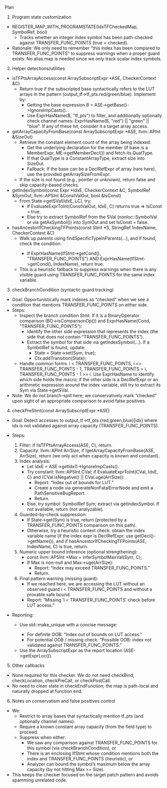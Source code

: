 Plan

1. Program state customization
- REGISTER_MAP_WITH_PROGRAMSTATE(IdxTFCheckedMap, SymbolRef, bool)
  - Tracks whether an integer index symbol has been path-checked against TRANSFER_FUNC_POINTS (true = checked).
- Rationale: We only need to remember “this index has been compared to TRANSFER_FUNC_POINTS” to suppress warnings when a proper guard exists. No alias map is needed since we only track scalar index symbols.

2. Helper detections/utilities
- isTFPtsArrayAccess(const ArraySubscriptExpr *ASE, CheckerContext &C)
  - Return true if the subscripted base syntactically refers to the LUT arrays in the pattern (output_tf->tf_pts.red/green/blue). Implement by:
    - Getting the base expression B = ASE->getBase()->IgnoreImpCasts().
    - Use ExprHasName(B, "tf_pts") to filter, and additionally optionally check channel names: ExprHasName(B, "red") || "green" || "blue". If any of these hit, consider it a target array access.
- getArrayCapacityFromBase(const ArraySubscriptExpr *ASE, llvm::APInt &SizeOut)
  - Retrieve the constant element count of the array being indexed:
    - Get the underlying declaration for the member (if base is a MemberExpr, ME->getMemberDecl()) and fetch its QualType.
    - If that QualType is a ConstantArrayType, extract size into SizeOut.
    - Fallback: If the base can be a DeclRefExpr of array (rare here), use the provided getArraySizeFromExpr.
  - If the size is not found (e.g., pointer or unknown), return false and skip capacity-based checks.
- getIndexSymbol(const Expr *IdxE, CheckerContext &C, SymbolRef &SymOut, llvm::APSInt &ConstValOut, bool &IsConst)
  - From State->getSVal(IdxE, LC), try:
    - If EvaluateExprToInt(ConstValOut, IdxE, C) returns true => IsConst = true.
    - Else try to extract SymbolRef from the SVal (nonloc::SymbolVal or via getAsSymbol()) into SymOut and set IsConst = false.
- hasAncestorIfCheckingTFPoints(const Stmt *S, StringRef IndexName, CheckerContext &C)
  - Walk up parents using findSpecificTypeInParents<IfStmt>(...), and if found, check the condition:
    - If ExprHasName(IfStmt->getCond(), "TRANSFER_FUNC_POINTS") AND ExprHasName(IfStmt->getCond(), IndexName), return true.
  - This is a heuristic fallback to suppress warnings when there is any visible guard using TRANSFER_FUNC_POINTS for the same index variable.

3. checkBranchCondition (syntactic guard tracking)
- Goal: Opportunistically mark indexes as “checked” when we see a condition that mentions TRANSFER_FUNC_POINTS on either side.
- Steps:
  - Inspect the branch condition Stmt. If it is a BinaryOperator comparison (BO->isComparisonOp()) and ExprHasName(Cond, "TRANSFER_FUNC_POINTS"):
    - Identify the other side expression that represents the index (the side that does not contain “TRANSFER_FUNC_POINTS”).
    - Extract the symbol for that side via getIndexSymbol(...). If a SymbolRef is found, update:
      - State = State->set<IdxTFCheckedMap>(Sym, true);
      - Ctx.addTransition(State);
  - Handle common forms: i < TRANSFER_FUNC_POINTS, i <= TRANSFER_FUNC_POINTS - 1, TRANSFER_FUNC_POINTS > i, TRANSFER_FUNC_POINTS - 1 >= i. Use ExprHasName to identify which side holds the macro; if the other side is a DeclRefExpr or an arithmetic expression around the index variable, still try to extract its Sym via State->getSVal.
- Note: We do not branch-split here; we conservatively mark “checked” upon sight of an appropriate comparison to avoid false positives.

4. checkPreStmt(const ArraySubscriptExpr *ASE)
- Goal: Detect accesses to output_tf->tf_pts.{red,green,blue}[idx] where idx is not validated against array capacity (TRANSFER_FUNC_POINTS).
- Steps:
  1) Filter: if !isTFPtsArrayAccess(ASE, C), return.
  2) Capacity: llvm::APInt ArrSize; if !getArrayCapacityFromBase(ASE, ArrSize), return (we only act when capacity is known and constant).
  3) Index analysis:
     - Let IdxE = ASE->getIdx()->IgnoreImpCasts().
     - Try constant: llvm::APSInt CVal; if EvaluateExprToInt(CVal, IdxE, C) and (CVal.isNegative() || CVal.uge(ArrSize)):
       - Report: “Index out of bounds for LUT.”
       - Create a node via generateNonFatalErrorNode and emit a PathSensitiveBugReport.
       - Return.
     - Else, try symbol: SymbolRef Sym; extract via getIndexSymbol. If not available, return (not analyzable).
  4) Guarded-by-check suppression:
     - If State->get<IdxTFCheckedMap>(Sym) is true, return (protected by a TRANSFER_FUNC_POINTS comparison on this path).
     - Otherwise, try a heuristic context check: obtain the index variable name (if the index expr is DeclRefExpr, use getDecl()->getName()), and if hasAncestorIfCheckingTFPoints(ASE, IndexName, C) is true, return.
  5) Numeric upper bound inference (optional strengthening):
     - const llvm::APSInt *Max = inferSymbolMaxVal(Sym, C);
     - If Max is non-null and Max->uge(ArrSize):
       - Report: “Index may exceed TRANSFER_FUNC_POINTS.”
       - Return.
  6) Final pattern warning (missing guard):
     - If we reached here, we are accessing the LUT without an observed guard i < TRANSFER_FUNC_POINTS and without a provable safe bound.
     - Report: “Missing ‘i < TRANSFER_FUNC_POINTS’ check before LUT access.”

- Reporting:
  - Use std::make_unique<PathSensitiveBugReport> with a concise message:
    - For definite OOB: “Index out of bounds on LUT access.”
    - For potential OOB / missing check: “Possible OOB: index not validated against TRANSFER_FUNC_POINTS.”
  - Use the ArraySubscriptExpr as the report location (ASE->getExprLoc()).

5. Other callbacks
- None required for this checker. We do not need checkBind, checkLocation, checkPreCall, or checkPostCall.
- No need to clean state in checkEndFunction; the map is path-local and naturally dropped at function end.

6. Notes on conservatism and false positives control
- We:
  - Restrict to array bases that syntactically mention tf_pts (and optionally channel names).
  - Require a known constant array capacity (from the field type) to proceed.
  - Suppress when either:
    - We saw any comparison against TRANSFER_FUNC_POINTS for this symbol (via checkBranchCondition), or
    - There is an enclosing IfStmt whose condition mentions both the index and TRANSFER_FUNC_POINTS (heuristic), or
    - Analyzer can bound the symbol’s maximum below the array capacity (by not hitting Max >= Size).
- This keeps the checker focused on the target patch pattern and avoids spamming unrelated code.
